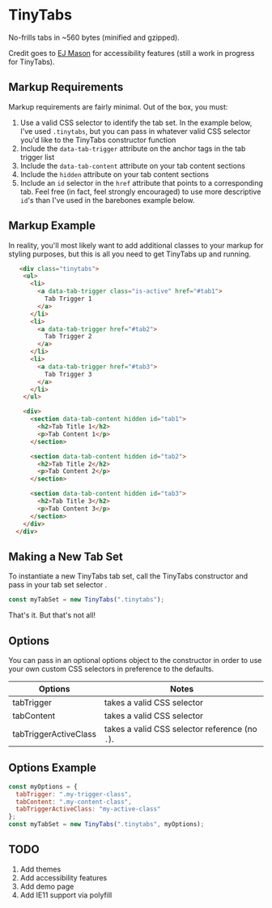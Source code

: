 # TinyTabs

No-frills tabs in ~560 bytes (minified and gzipped).

Credit goes to  [EJ Mason](http://www.ejmason.com/tabbed-interfaces/) for accessibility features (still a work in progress for TinyTabs).

## Markup Requirements

Markup requirements are fairly minimal. Out of the box, you must:

1.  Use a valid CSS selector to identify the tab set. In the example below, I've used `.tinytabs`, but you can pass in whatever valid CSS selector you'd like to the TinyTabs constructor function
2.  Include the `data-tab-trigger` attribute on the anchor tags in the tab trigger list
3.  Include the `data-tab-content` attribute on your tab content sections
4.  Include the `hidden` attribute on your tab content sections
5.  Include an `id` selector in the `href` attribute that points to a corresponding tab. Feel free (in fact, feel strongly encouraged) to use more descriptive `id`'s than I've used in the barebones example below.

## Markup Example

In reality, you'll most likely want to add additional classes to your markup for styling purposes, but this is all you need to get TinyTabs up and running.

```html
   <div class="tinytabs">
    <ul>
      <li>
        <a data-tab-trigger class="is-active" href="#tab1">
          Tab Trigger 1
        </a>
      </li>
      <li>
        <a data-tab-trigger href="#tab2">
          Tab Trigger 2
        </a>
      </li>
      <li>
        <a data-tab-trigger href="#tab3">
          Tab Trigger 3
        </a>
      </li>
    </ul>

    <div>
      <section data-tab-content hidden id="tab1">
        <h2>Tab Title 1</h2>
        <p>Tab Content 1</p>
      </section>

      <section data-tab-content hidden id="tab2">
        <h2>Tab Title 2</h2>
        <p>Tab Content 2</p>
      </section>

      <section data-tab-content hidden id="tab3">
        <h2>Tab Title 3</h2>
        <p>Tab Content 3</p>
      </section>
    </div>
  </div>
```

## Making a New Tab Set

To instantiate a new TinyTabs tab set, call the TinyTabs constructor and pass in your tab set selector .

```js
const myTabSet = new TinyTabs(".tinytabs");
```

That's it. But that's not all!

## Options

You can pass in an optional options object to the constructor in order to use your own custom CSS selectors in preference to the defaults.

| Options               | Notes                                          |
| --------------------- | ---------------------------------------------- |
| tabTrigger            | takes a valid CSS selector                     |
| tabContent            | takes a valid CSS selector                     |
| tabTriggerActiveClass | takes a valid CSS selector reference (no `.`). |

## Options Example

```js
const myOptions = {
  tabTrigger: ".my-trigger-class",
  tabContent: ".my-content-class",
  tabTriggerActiveClass: "my-active-class"
};
const myTabSet = new TinyTabs(".tinytabs", myOptions);
```
## TODO


1. Add themes
2. Add accessibility features 
3. Add demo page
4. Add IE11 support via polyfill
